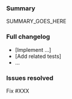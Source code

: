 <!--
NOTE: Please read the CONTRIBUTING.md guidelines before submitting your patch,
and ensure you followed them all:
https://github.com/unifire-app/aspect/blob/master/CONTRIBUTING.md
-->

### Summary

SUMMARY_GOES_HERE

### Full changelog

* [Implement ...]
* [Add related tests]
* ...

### Issues resolved

Fix #XXX
